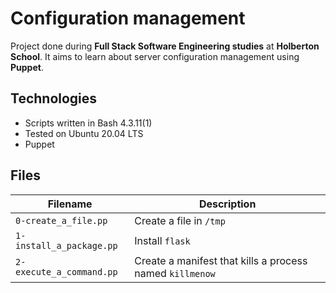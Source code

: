 # Configuration management
Project done during **Full Stack Software Engineering studies** at **Holberton School**. It aims to learn about server configuration management using **Puppet**.

## Technologies
* Scripts written in Bash 4.3.11(1)
* Tested on Ubuntu 20.04 LTS
* Puppet 

## Files

| Filename | Description |
| -------- | ----------- |
| `0-create_a_file.pp` | Create a file in `/tmp` |
| `1-install_a_package.pp` | Install `flask` |
| `2-execute_a_command.pp` | Create a manifest that kills a process named `killmenow` |
